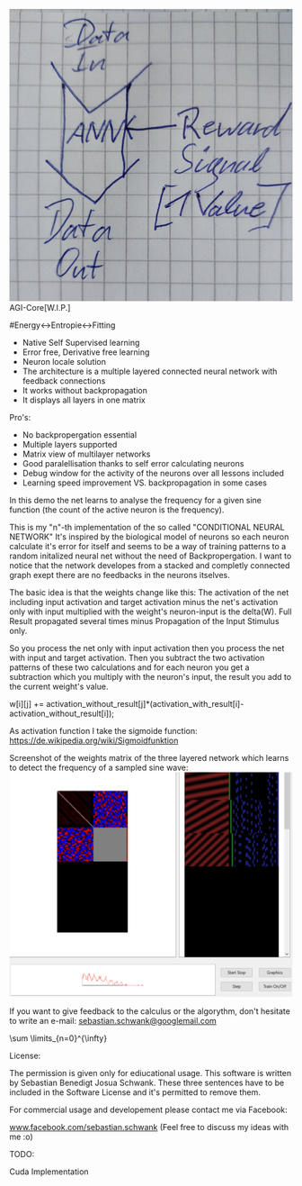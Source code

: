 ![Screenshot](https://raw.githubusercontent.com/SebastianSchwank/Genesis/main/20230526_171024.jpg)
AGI-Core[W.I.P.]

#Energy<->Entropie<->Fitting
- Native Self Supervised learning 
- Error free, Derivative free learning
- Neuron locale solution
- The architecture is a multiple layered connected neural network with feedback connections
- It works without backpropagation
- It displays all layers in one matrix

Pro's:
- No backpropergation essential
- Multiple layers supported
- Matrix view of multilayer networks
- Good paralellisation thanks to self error calculating neurons 
- Debug window for the activity of the neurons over all lessons included
- Learning speed improvement VS. backpropagation in some cases

 In this demo the net learns to analyse the frequency for a given sine function (the count of the active neuron is the frequency).

 This is my "n"-th implementation of the so called "CONDITIONAL NEURAL NETWORK"
 It's inspired by the biological model of neurons so each neuron calculate it's error for itself
 and seems to be a way of training patterns to a random initalized
 neural net without the need of Backpropergation.
 I want to notice that the network developes from a stacked and completly connected graph
 exept there are no feedbacks in the neurons itselves.


The basic idea is that the weights change like this:
The activation of the net including input activation and target activation minus the net's activation only with input multiplied with the weight's neuron-input is the delta(W). Full Result propagated several times minus Propagation of the Input Stimulus only.

So you process the net only with input activation then you process the net with input and target activation. Then you subtract the two activation patterns of these two calculations and for each neuron you get a subtraction which you multiply with the neuron's input, the result you add to the current weight's value.

w[i][j] += activation_without_result[j]*(activation_with_result[i]-activation_without_result[i]);

As activation function I take the sigmoide function: https://de.wikipedia.org/wiki/Sigmoidfunktion

Screenshot of the weights matrix of the three layered network which learns to detect the frequency of a sampled sine wave:
![Screenshot](https://github.com/SebastianSchwank/Genesis/blob/main/selfSupervised.png)

If you want to give feedback to the calculus or the algorythm, don't hesitate to write an e-mail:
sebastian.schwank@googlemail.com

\sum \limits_{n=0}^{\infty}

License:

The permission is given only for ediucational usage.
This software is written by Sebastian Benedigt Josua Schwank. These three sentences have to be included in the Software License and it's permitted to remove them.

For commercial usage and developement please contact me via Facebook:

www.facebook.com/sebastian.schwank
(Feel free to discuss my ideas with me :o)

TODO:

Cuda Implementation
